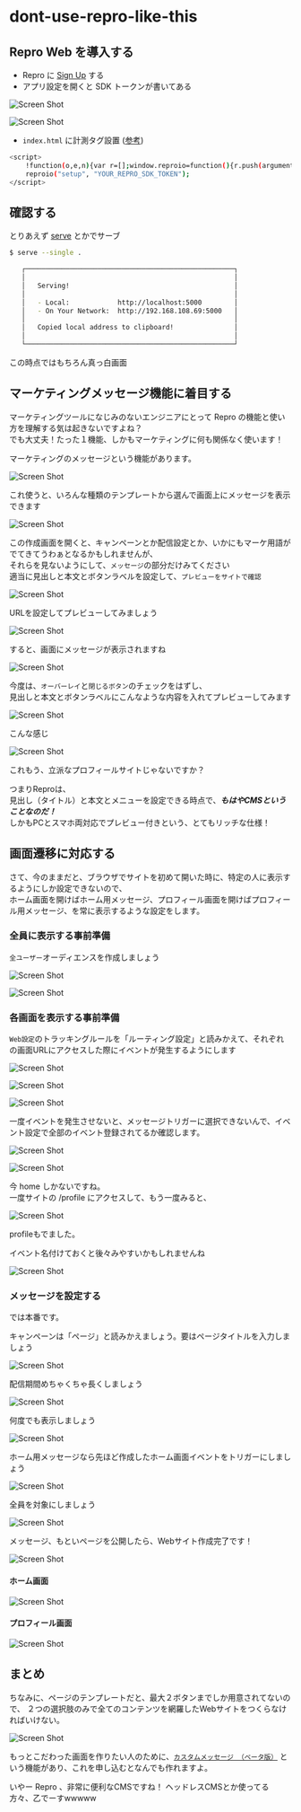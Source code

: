 # dont-use-repro-like-this

## Repro Web を導入する
- Repro に [Sign Up](https://app.repro.io/suppliers/sign_up) する
- アプリ設定を開くと SDK トークンが書いてある

![Screen Shot](https://boiyaa.github.io/dont-use-repro-like-this/images/01.png)

![Screen Shot](https://boiyaa.github.io/dont-use-repro-like-this/images/02.png)

- `index.html` に計測タグ設置 ([参考](https://docs.repro.io/ja/dev/web/getstarted/web.html))

```sh
<script>
    !function(o,e,n){var r=[];window.reproio=function(){r.push(arguments)};var i=o.createElement(e),t=o.getElementsByTagName(e)[0];i.src="https://cdn.reproio.com/web/v2/repro-sdk.min.js",i.async=!0,i.crossOrigin="",i.onload=function(){window.reproio("setSnippetVersion","2.0"),r.forEach(function(o){window.reproio.apply(window.reproio,o)})},t.parentNode.insertBefore(i,t)}(document,"script");
    reproio("setup", "YOUR_REPRO_SDK_TOKEN");
</script>
```

## 確認する
とりあえず [serve](https://github.com/zeit/serve) とかでサーブ

```sh
$ serve --single .

   ┌────────────────────────────────────────────────────┐
   │                                                    │
   │   Serving!                                         │
   │                                                    │
   │   - Local:            http://localhost:5000        │
   │   - On Your Network:  http://192.168.108.69:5000   │
   │                                                    │
   │   Copied local address to clipboard!               │
   │                                                    │
   └────────────────────────────────────────────────────┘
```

この時点ではもちろん真っ白画面


## マーケティングメッセージ機能に着目する

マーケティングツールになじみのないエンジニアにとって Repro の機能と使い方を理解する気は起きないですよね？  
でも大丈夫！たった１機能、しかもマーケティングに何も関係なく使います！

マーケティングのメッセージという機能があります。

![Screen Shot](https://boiyaa.github.io/dont-use-repro-like-this/images/10.png)

これ使うと、いろんな種類のテンプレートから選んで画面上にメッセージを表示できます

![Screen Shot](https://boiyaa.github.io/dont-use-repro-like-this/images/11.png)

この作成画面を開くと、キャンペーンとか配信設定とか、いかにもマーケ用語がでてきてうわぁとなるかもしれませんが、  
それらを見ないようにして、`メッセージ`の部分だけみてください  
適当に見出しと本文とボタンラベルを設定して、`プレビューをサイトで確認`

![Screen Shot](https://boiyaa.github.io/dont-use-repro-like-this/images/12.png)

URLを設定してプレビューしてみましょう

![Screen Shot](https://boiyaa.github.io/dont-use-repro-like-this/images/13.png)

すると、画面にメッセージが表示されますね

![Screen Shot](https://boiyaa.github.io/dont-use-repro-like-this/images/14.png)


今度は、`オーバーレイ`と`閉じるボタン`のチェックをはずし、  
見出しと本文とボタンラベルにこんなような内容を入れてプレビューしてみます  

![Screen Shot](https://boiyaa.github.io/dont-use-repro-like-this/images/20.png)

こんな感じ  

![Screen Shot](https://boiyaa.github.io/dont-use-repro-like-this/images/21.png)

これもう、立派なプロフィールサイトじゃないですか？

つまりReproは、  
見出し（タイトル）と本文とメニューを設定できる時点で、___もはやCMSということなのだ！___  
しかもPCとスマホ両対応でプレビュー付きという、とてもリッチな仕様！


## 画面遷移に対応する

さて、今のままだと、ブラウザでサイトを初めて開いた時に、特定の人に表示するようにしか設定できないので、  
ホーム画面を開けばホーム用メッセージ、プロフィール画面を開けばプロフィール用メッセージ、を常に表示するような設定をします。

### 全員に表示する事前準備
`全ユーザー`オーディエンスを作成しましょう

![Screen Shot](https://boiyaa.github.io/dont-use-repro-like-this/images/30.png)

![Screen Shot](https://boiyaa.github.io/dont-use-repro-like-this/images/31.png)

### 各画面を表示する事前準備
`Web設定`のトラッキングルールを「ルーティング設定」と読みかえて、それぞれの画面URLにアクセスした際にイベントが発生するようにします

![Screen Shot](https://boiyaa.github.io/dont-use-repro-like-this/images/40.png)

![Screen Shot](https://boiyaa.github.io/dont-use-repro-like-this/images/41.png)

![Screen Shot](https://boiyaa.github.io/dont-use-repro-like-this/images/42.png)

一度イベントを発生させないと、メッセージトリガーに選択できないんで、イベント設定で全部のイベント登録されてるか確認します。

![Screen Shot](https://boiyaa.github.io/dont-use-repro-like-this/images/43.png)

![Screen Shot](https://boiyaa.github.io/dont-use-repro-like-this/images/44.png)

今 home しかないですね。  
一度サイトの /profile にアクセスして、もう一度みると、

![Screen Shot](https://boiyaa.github.io/dont-use-repro-like-this/images/45.png)

profileもでました。

イベント名付けておくと後々みやすいかもしれませんね

![Screen Shot](https://boiyaa.github.io/dont-use-repro-like-this/images/46.png)

### メッセージを設定する
では本番です。

キャンペーンは「ページ」と読みかえましょう。要はページタイトルを入力しましょう

![Screen Shot](https://boiyaa.github.io/dont-use-repro-like-this/images/50.png)

配信期間めちゃくちゃ長くしましょう

![Screen Shot](https://boiyaa.github.io/dont-use-repro-like-this/images/51.png)

何度でも表示しましょう

![Screen Shot](https://boiyaa.github.io/dont-use-repro-like-this/images/52.png)

ホーム用メッセージなら先ほど作成したホーム画面イベントをトリガーにしましょう

![Screen Shot](https://boiyaa.github.io/dont-use-repro-like-this/images/53.png)

全員を対象にしましょう

![Screen Shot](https://boiyaa.github.io/dont-use-repro-like-this/images/54.png)

メッセージ、もといページを公開したら、Webサイト作成完了です！

![Screen Shot](https://boiyaa.github.io/dont-use-repro-like-this/images/55.png)

#### ホーム画面
![Screen Shot](https://boiyaa.github.io/dont-use-repro-like-this/images/60.png)

#### プロフィール画面
![Screen Shot](https://boiyaa.github.io/dont-use-repro-like-this/images/61.png)


## まとめ
ちなみに、ページのテンプレートだと、最大２ボタンまでしか用意されてないので、
２つの選択肢のみで全てのコンテンツを網羅したWebサイトをつくらなければいけない。

![Screen Shot](https://boiyaa.github.io/dont-use-repro-like-this/images/70.png)

もっとこだわった画面を作りたい人のために、[`カスタムメッセージ （ベータ版）`](https://docs.repro.io/ja/dashboard/campaign/custom-message.html) という機能があり、これを申し込むとなんでも作れますよ。

いやー Repro 、非常に便利なCMSですね！
ヘッドレスCMSとか使ってる方々、乙でーすwwwww
